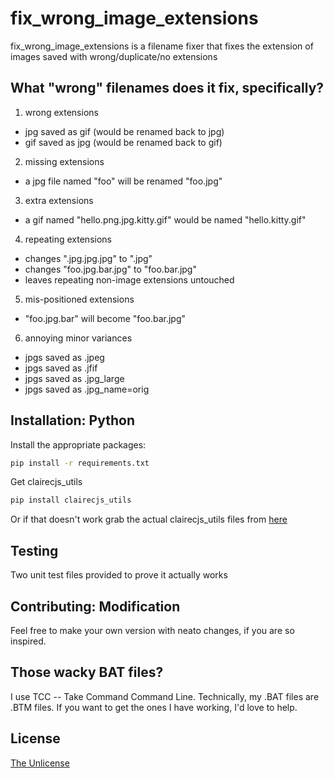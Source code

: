 # fix_wrong_image_extensions

fix_wrong_image_extensions is a filename fixer that fixes the extension of images saved with wrong/duplicate/no extensions

## What "wrong" filenames does it fix, specifically?

1) wrong extensions 

-  jpg saved as gif (would be renamed back to jpg)
-  gif saved as jpg (would be renamed back to gif)

    
2) missing extensions

-  a jpg file named "foo" will be renamed "foo.jpg"

3) extra extensions 

-  a gif named "hello.png.jpg.kitty.gif" would be named "hello.kitty.gif"


4) repeating extensions

-  changes ".jpg.jpg.jpg" to ".jpg"
-  changes "foo.jpg.bar.jpg" to "foo.bar.jpg"
-  leaves repeating non-image extensions untouched

5) mis-positioned extensions

-  "foo.jpg.bar" will become "foo.bar.jpg"

6) annoying minor variances

-  jpgs saved as .jpeg
-  jpgs saved as .jfif
-  jpgs saved as .jpg_large
-  jpgs saved as .jpg_name=orig



## Installation: Python

Install the appropriate packages:

```bash
pip install -r requirements.txt
```

Get clairecjs_utils
```bash
pip install clairecjs_utils
```

Or if that doesn't work grab the actual clairecjs_utils files from [here](https://github.com/ClaireCJS/clairecjs_utils)

 ## Testing

Two unit test files provided to prove it actually works




## Contributing: Modification

Feel free to make your own version with neato changes, if you are so inspired.

## Those wacky BAT files?

I use TCC -- Take Command Command Line.
Technically, my .BAT files are .BTM files.
If you want to get the ones I have working, I'd love to help.


## License

[The Unlicense](https://choosealicense.com/licenses/unlicense/)

